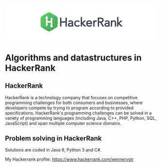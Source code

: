 ![Screenshot](title-hackerrank.jpg)

# Algorithms and datastructures in HackerRank
## HackerRank
HackerRank is a technology company that focuses on competitive programming challenges for both consumers and businesses, where developers compete by trying to program according to provided specifications. HackerRank's programming challenges can be solved in a variety of programming languages (including Java, C++, PHP, Python, SQL, JavaScript) and span multiple computer science domains.
## Problem solving in HackerRank
Solutions are coded in Java 8, Python 3 and C#.

My Hackerrank profile: https://www.hackerrank.com/wernervstr
